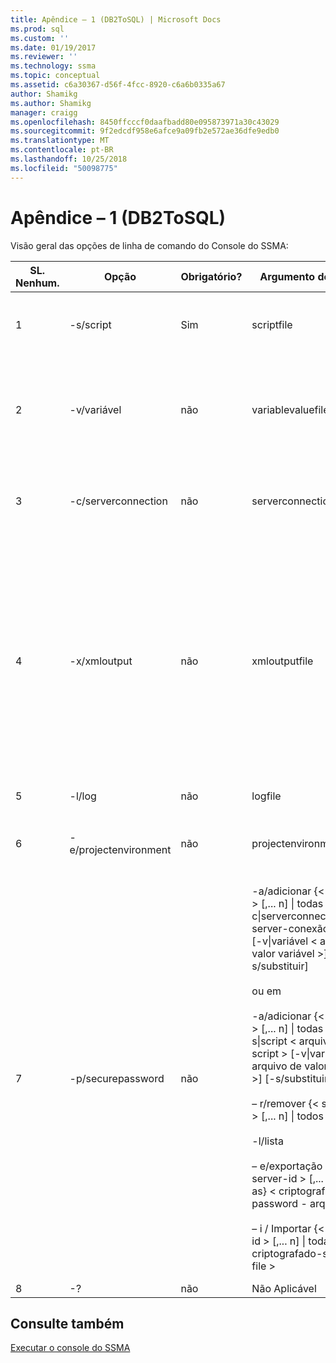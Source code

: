 ```yaml
---
title: Apêndice – 1 (DB2ToSQL) | Microsoft Docs
ms.prod: sql
ms.custom: ''
ms.date: 01/19/2017
ms.reviewer: ''
ms.technology: ssma
ms.topic: conceptual
ms.assetid: c6a30367-d56f-4fcc-8920-c6a6b0335a67
author: Shamikg
ms.author: Shamikg
manager: craigg
ms.openlocfilehash: 8450ffcccf0daafbadd80e095873971a30c43029
ms.sourcegitcommit: 9f2edcdf958e6afce9a09fb2e572ae36dfe9edb0
ms.translationtype: MT
ms.contentlocale: pt-BR
ms.lasthandoff: 10/25/2018
ms.locfileid: "50098775"
---
```

# <a name="appendix---1-db2tosql"></a>Apêndice – 1 (DB2ToSQL)
Visão geral das opções de linha de comando do Console do SSMA:  
  
|SL. Nenhum.|Opção|Obrigatório?|Argumento de opção|Valores permitidos|  
|-----------|----------|-------------|-------------------|--------------------|  
|1|-s/script|Sim|scriptfile|Nome do arquivo XML válido.<br /><br />Arquivo de definição de Script de console.|  
|2|-v/variável|não|variablevaluefile|Nome do arquivo XML válido.<br /><br />Se as variáveis são usadas no arquivo de script, esse arquivo deve ser especificado.|  
|3|-c/serverconnection|não|serverconnectionfile|Nome do arquivo XML válido.<br /><br />Esse arquivo contém informações de conexão do servidor.|  
|4|-x/xmloutput|não|xmloutputfile|Essa opção indica a saída do console no formato XML. Se essa opção não for especificada, a saída padrão está no formato de texto.<br /><br />Se xmloutputfile não for especificado, a saída XML é direcionada para STDOUT.<br /><br />Xmloutputfile é o nome do arquivo no qual a saída do console é gravada no formato XML.|  
|5|-l/log|não|logfile|Nome de arquivo válido.|  
|6|-e/projectenvironment|não|projectenvironmentfolder|Nome de pasta válido que contém os arquivos do ambiente de projeto SSMA.|  
|7|-p/securepassword|não|-a/adicionar {< server_id > [,... n] &#124; todas as} – c&#124;serverconnection < server-conexão-file > [-v&#124;variável < arquivo de valor variável >] [-s/substituir]<br /><br />ou em<br /><br />-a/adicionar {< server_id > [,... n] &#124; todas as} – s&#124;script < arquivo de script > [-v&#124;variável < arquivo de valor variável >] [-s/substituir]<br /><br />– r/remover {< server_id > [,... n] &#124; todos os}<br /><br />-l/lista<br /><br />– e/exportação {< server-id > [,... n] &#124; todas as} < criptografado-password - arquivo ><br /><br />– i / Importar {< server-id > [,... n] &#124; todas as} < criptografado-senha-file >|Se for especificado, essa opção não deve ser combinada com outras opções.<br /><br />id do servidor: uma ID exclusiva fornecida para um servidor {string}<br /><br />arquivo de conexão de servidor: arquivo de definição de servidor (serverconnectionfile ou scriptfile).<br /><br />arquivo de valores de variável: ele é um arquivo de definição de variável e usado no arquivo de conexão de servidor.<br /><br />criptografado-– arquivo de senha: é um arquivo do servidor senhas criptografado usando uma frase secreta especificada pelo usuário.|  
|8|-?|não|Não Aplicável|Não Aplicável|  
  
## <a name="see-also"></a>Consulte também  
[Executar o console do SSMA](http://msdn.microsoft.com/ce63f633-067d-4f04-b8e9-e1abd7ec740b)  
  
